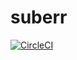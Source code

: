 # suberr

[![CircleCI](https://circleci.com/gh/nametake/suberr.svg?style=svg)](https://circleci.com/gh/nametake/suberr)
